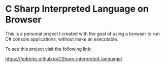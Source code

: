 # C Sharp Interpreted Language on Browser

This is a personal project I created with the goal of using a browser to run C# console applications, without make an executable.

To see this project visit the following link: 

https://fedricks.github.io/CSharp-interpreted-language/ 
